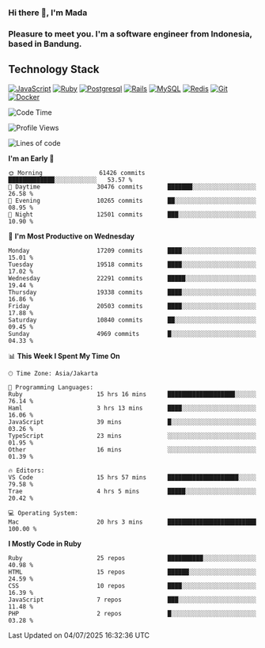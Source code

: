 ### Hi there 👋, I'm Mada
### Pleasure to meet you. I'm a software engineer from Indonesia, based in Bandung.

## Technology Stack

[![JavaScript](https://img.shields.io/badge/-JavaScript-%23F7DF1C?style=flat-square&logo=javascript&logoColor=000000&labelColor=%23F7DF1C&color=%23FFCE5A)](https://www.javascript.com/)
[![Ruby](https://img.shields.io/badge/Ruby-CC342D?style=flat-square&logo=ruby&logoColor=white)](https://www.ruby-lang.org/en/)
[![Postgresql](https://img.shields.io/badge/PostgreSQL-316192?style=flat-square&logo=postgresql&logoColor=ffffff)](https://www.postgresql.org/)
[![Rails](https://img.shields.io/badge/Ruby_on_Rails-CC0000?style=flat-square&logo=ruby-on-rails&logoColor=white)](https://rubyonrails.org/)
[![MySQL](https://img.shields.io/badge/-MySQL-4479A1?style=flat-square&logo=MySQL&logoColor=ffffff)](https://www.mysql.com/)
[![Redis](https://img.shields.io/badge/-Redis-DC382D?style=flat-square&logo=Redis&logoColor=ffffff)](https://redis.io/)
[![Git](https://img.shields.io/badge/-Git-%23F05032?style=flat-square&logo=git&logoColor=%23ffffff)](https://git-scm.com/)
[![Docker](https://img.shields.io/badge/-Docker-2496ED?style=flat-square&logo=docker&logoColor=ffffff)](https://www.docker.com/)
<!--
**madaarya/madaarya** is a ✨ _special_ ✨ repository because its `README.md` (this file) appears on your GitHub profile.

Here are some ideas to get you started:

- 🔭 I’m currently working on ...
- 🌱 I’m currently learning ...
- 👯 I’m looking to collaborate on ...
- 🤔 I’m looking for help with ...
- 💬 Ask me about ...
- 📫 How to reach me: ...
- 😄 Pronouns: ...
- ⚡ Fun fact: ...
-->
<!--START_SECTION:waka-->
![Code Time](http://img.shields.io/badge/Code%20Time-7%2C452%20hrs%2020%20mins-blue)

![Profile Views](http://img.shields.io/badge/Profile%20Views-0-blue)

![Lines of code](https://img.shields.io/badge/From%20Hello%20World%20I%27ve%20Written-52.0%20million%20lines%20of%20code-blue)

**I'm an Early 🐤** 

```text
🌞 Morning                61426 commits       █████████████░░░░░░░░░░░░   53.57 % 
🌆 Daytime                30476 commits       ███████░░░░░░░░░░░░░░░░░░   26.58 % 
🌃 Evening                10265 commits       ██░░░░░░░░░░░░░░░░░░░░░░░   08.95 % 
🌙 Night                  12501 commits       ███░░░░░░░░░░░░░░░░░░░░░░   10.90 % 
```
📅 **I'm Most Productive on Wednesday** 

```text
Monday                   17209 commits       ████░░░░░░░░░░░░░░░░░░░░░   15.01 % 
Tuesday                  19518 commits       ████░░░░░░░░░░░░░░░░░░░░░   17.02 % 
Wednesday                22291 commits       █████░░░░░░░░░░░░░░░░░░░░   19.44 % 
Thursday                 19338 commits       ████░░░░░░░░░░░░░░░░░░░░░   16.86 % 
Friday                   20503 commits       ████░░░░░░░░░░░░░░░░░░░░░   17.88 % 
Saturday                 10840 commits       ██░░░░░░░░░░░░░░░░░░░░░░░   09.45 % 
Sunday                   4969 commits        █░░░░░░░░░░░░░░░░░░░░░░░░   04.33 % 
```


📊 **This Week I Spent My Time On** 

```text
🕑︎ Time Zone: Asia/Jakarta

💬 Programming Languages: 
Ruby                     15 hrs 16 mins      ███████████████████░░░░░░   76.14 % 
Haml                     3 hrs 13 mins       ████░░░░░░░░░░░░░░░░░░░░░   16.06 % 
JavaScript               39 mins             █░░░░░░░░░░░░░░░░░░░░░░░░   03.26 % 
TypeScript               23 mins             ░░░░░░░░░░░░░░░░░░░░░░░░░   01.95 % 
Other                    16 mins             ░░░░░░░░░░░░░░░░░░░░░░░░░   01.39 % 

🔥 Editors: 
VS Code                  15 hrs 57 mins      ████████████████████░░░░░   79.58 % 
Trae                     4 hrs 5 mins        █████░░░░░░░░░░░░░░░░░░░░   20.42 % 

💻 Operating System: 
Mac                      20 hrs 3 mins       █████████████████████████   100.00 % 
```

**I Mostly Code in Ruby** 

```text
Ruby                     25 repos            ██████████░░░░░░░░░░░░░░░   40.98 % 
HTML                     15 repos            ██████░░░░░░░░░░░░░░░░░░░   24.59 % 
CSS                      10 repos            ████░░░░░░░░░░░░░░░░░░░░░   16.39 % 
JavaScript               7 repos             ███░░░░░░░░░░░░░░░░░░░░░░   11.48 % 
PHP                      2 repos             █░░░░░░░░░░░░░░░░░░░░░░░░   03.28 % 
```




 Last Updated on 04/07/2025 16:32:36 UTC
<!--END_SECTION:waka-->
